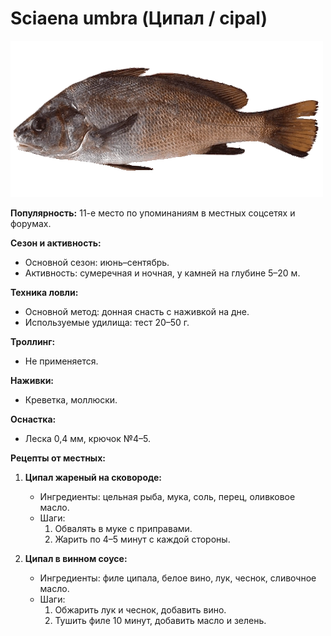 # Sciaena umbra (Ципал / cipal)

![Ципал](../images/sciaena_umbra.jpg)

**Популярность:** 11-е место по упоминаниям в местных соцсетях и форумах.

**Сезон и активность:**
- Основной сезон: июнь–сентябрь.
- Активность: сумеречная и ночная, у камней на глубине 5–20 м.

**Техника ловли:**
- Основной метод: донная снасть с наживкой на дне.
- Используемые удилища: тест 20–50 г.

**Троллинг:**
- Не применяется.

**Наживки:**
- Креветка, моллюски.

**Оснастка:**
- Леска 0,4 мм, крючок №4–5.

**Рецепты от местных:**
1. **Ципал жареный на сковороде:**
   - Ингредиенты: цельная рыба, мука, соль, перец, оливковое масло.
   - Шаги:
     1. Обвалять в муке с приправами.
     2. Жарить по 4–5 минут с каждой стороны.

2. **Ципал в винном соусе:**
   - Ингредиенты: филе ципала, белое вино, лук, чеснок, сливочное масло.
   - Шаги:
     1. Обжарить лук и чеснок, добавить вино.
     2. Тушить филе 10 минут, добавить масло и зелень.

